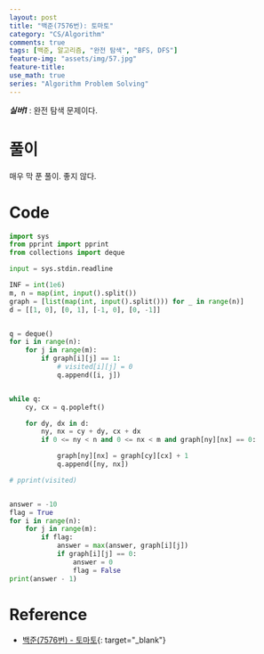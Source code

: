 ```yaml
---
layout: post
title: "백준(7576번): 토마토"
category: "CS/Algorithm"
comments: true
tags: [백준, 알고리즘, "완전 탐색", "BFS, DFS"]
feature-img: "assets/img/57.jpg"
feature-title:
use_math: true
series: "Algorithm Problem Solving"
---
```


**_실버1_** : 완전 탐색 문제이다.

# 풀이

매우 막 푼 풀이. 좋지 않다.

# Code

```python
import sys
from pprint import pprint
from collections import deque

input = sys.stdin.readline

INF = int(1e6)
m, n = map(int, input().split())
graph = [list(map(int, input().split())) for _ in range(n)]
d = [[1, 0], [0, 1], [-1, 0], [0, -1]]


q = deque()
for i in range(n):
    for j in range(m):
        if graph[i][j] == 1:
            # visited[i][j] = 0
            q.append([i, j])


while q:
    cy, cx = q.popleft()

    for dy, dx in d:
        ny, nx = cy + dy, cx + dx
        if 0 <= ny < n and 0 <= nx < m and graph[ny][nx] == 0:

            graph[ny][nx] = graph[cy][cx] + 1
            q.append([ny, nx])

# pprint(visited)


answer = -10
flag = True
for i in range(n):
    for j in range(m):
        if flag:
            answer = max(answer, graph[i][j])
            if graph[i][j] == 0:
                answer = 0
                flag = False
print(answer - 1)

```


# Reference

* [백준(7576번) - 토마토](https://www.acmicpc.net/problem/7576){: target="\_blank"}
